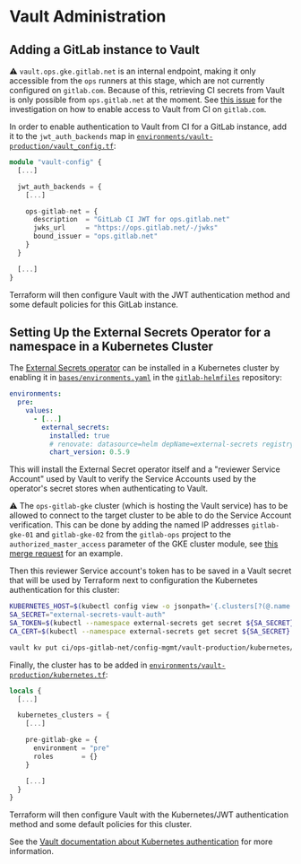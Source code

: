 # Vault Administration

## Adding a GitLab instance to Vault

⚠️ `vault.ops.gke.gitlab.net` is an internal endpoint, making it only accessible from the `ops` runners at this stage, which are not currently configured on `gitlab.com`. Because of this, retrieving CI secrets from Vault is only possible from `ops.gitlab.net` at the moment. See [this issue](https://gitlab.com/gitlab-com/gl-infra/reliability/-/issues/16235) for the investigation on how to enable access to Vault from CI on `gitlab.com`.

In order to enable authentication to Vault from CI for a GitLab instance, add it to the `jwt_auth_backends` map in [`environments/vault-production/vault_config.tf`](https://ops.gitlab.net/gitlab-com/gl-infra/config-mgmt/-/blob/master/environments/vault-production/vault_config.tf):

```terraform
module "vault-config" {
  [...]

  jwt_auth_backends = {
    [...]

    ops-gitlab-net = {
      description  = "GitLab CI JWT for ops.gitlab.net"
      jwks_url     = "https://ops.gitlab.net/-/jwks"
      bound_issuer = "ops.gitlab.net"
    }
  }

  [...]
}
```

Terraform will then configure Vault with the JWT authentication method and some default policies for this GitLab instance.

## Setting Up the External Secrets Operator for a namespace in a Kubernetes Cluster

The [External Secrets operator](https://external-secrets.io/) can be installed in a Kubernetes cluster by enabling it in [`bases/environments.yaml`](https://gitlab.com/gitlab-com/gl-infra/k8s-workloads/gitlab-helmfiles/-/blob/master/bases/environments.yaml) in the [`gitlab-helmfiles`](https://gitlab.com/gitlab-com/gl-infra/k8s-workloads/gitlab-helmfiles) repository:

```yaml
environments:
  pre:
    values:
      - [...]
        external_secrets:
          installed: true
          # renovate: datasource=helm depName=external-secrets registryUrl=https://charts.external-secrets.io versioning=helm depType=pre
          chart_version: 0.5.9
```

This will install the External Secret operator itself and a "reviewer Service Account" used by Vault to verify the Service Accounts used by the operator's secret stores when authenticating to Vault.

⚠️ The `ops-gitlab-gke` cluster (which is hosting the Vault service) has to be allowed to connect to the target cluster to be able to do the Service Account verification. This can be done by adding the named IP addresses `gitlab-gke-01` and `gitlab-gke-02` from the `gitlab-ops` project to the `authorized_master_access` parameter of the GKE cluster module, see [this merge request](https://ops.gitlab.net/gitlab-com/gl-infra/config-mgmt/-/merge_requests/4057) for an example.

Then this reviewer Service account's token has to be saved in a Vault secret that will be used by Terraform next to configuration the Kubernetes authentication for this cluster:

```sh
KUBERNETES_HOST=$(kubectl config view -o jsonpath='{.clusters[?(@.name == "gke_gitlab-pre_us-east1_pre-gitlab-gke")].cluster.server}')
SA_SECRET="external-secrets-vault-auth"
SA_TOKEN=$(kubectl --namespace external-secrets get secret ${SA_SECRET} -o jsonpath='{.data.token}' | base64 -d)
CA_CERT=$(kubectl --namespace external-secrets get secret ${SA_SECRET} -o jsonpath='{.data.ca\.crt}' | base64 -d)

vault kv put ci/ops-gitlab-net/config-mgmt/vault-production/kubernetes/pre-gitlab-gke host="${KUBERNETES_HOST}" ca_cert="${CA_CERT}" token="${SA_TOKEN}"
```

Finally, the cluster has to be added in [`environments/vault-production/kubernetes.tf`](https://ops.gitlab.net/gitlab-com/gl-infra/config-mgmt/-/blob/master/environments/vault-production/kubernetes.tf):

```terraform
locals {
  [...]

  kubernetes_clusters = {
    [...]

    pre-gitlab-gke = {
      environment = "pre"
      roles       = {}
    }

    [...]
  }
}
```

Terraform will then configure Vault with the Kubernetes/JWT authentication method and some default policies for this cluster.

See the [Vault documentation about Kubernetes authentication](https://www.vaultproject.io/docs/auth/kubernetes) for more information.
